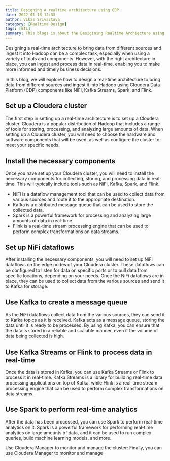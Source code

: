```yaml
---
title: Designing A realtime architecture using CDP 
date: 2022-01-18 12:33
author: Vikas Srivastava
category: [Realtime Design]
tags: [ETL]
summary: This blogs is about the Desigining Realtime Archiecture using CDP
---
```


Designing a real-time architecture to bring data from different sources and ingest it into Hadoop can be a complex task, especially when using a variety of tools and components. However, with the right architecture in place, you can ingest and process data in real-time, enabling you to make more informed and timely business decisions.

In this blog, we will explore how to design a real-time architecture to bring data from different sources and ingest it into Hadoop using Cloudera Data Platform (CDP) components like NiFi, Kafka Streams, Spark, and Flink.

## **Set up a Cloudera cluster** 
The first step in setting up a real-time architecture is to set up a Cloudera cluster. Cloudera is a popular distribution of Hadoop that includes a range of tools for storing, processing, and analyzing large amounts of data. When setting up a Cloudera cluster, you will need to choose the hardware and software components that will be used, as well as configure the cluster to meet your specific needs.

## **Install the necessary components**
Once you have set up your Cloudera cluster, you will need to install the necessary components for collecting, storing, and processing data in real-time. This will typically include tools such as NiFi, Kafka, Spark, and Flink.

- NiFi is a dataflow management tool that can be used to collect data from various sources and route it to the appropriate destination.
- Kafka is a distributed message queue that can be used to store the collected data.
- Spark is a powerful framework for processing and analyzing large amounts of data in real-time.
- Flink is a real-time stream processing engine that can be used to perform complex transformations on data streams.

## **Set up NiFi dataflows** 
After installing the necessary components, you will need to set up NiFi dataflows on the edge nodes of your Cloudera cluster. These dataflows can be configured to listen for data on specific ports or to pull data from specific locations, depending on your needs. Once the NiFi dataflows are in place, they can be used to collect data from the various sources and send it to Kafka for storage.

## **Use Kafka to create a message queue** 
As the NiFi dataflows collect data from the various sources, they can send it to Kafka topics as it is received. Kafka acts as a message queue, storing the data until it is ready to be processed. By using Kafka, you can ensure that the data is stored in a reliable and scalable manner, even if the volume of data being collected is high.

## **Use Kafka Streams or Flink to process data in real-time** 
Once the data is stored in Kafka, you can use Kafka Streams or Flink to process it in real-time. Kafka Streams is a library for building real-time data processing applications on top of Kafka, while Flink is a real-time stream processing engine that can be used to perform complex transformations on data streams.

## **Use Spark to perform real-time analytics** 
After the data has been processed, you can use Spark to perform real-time analytics on it. Spark is a powerful framework for performing real-time analytics on large amounts of data, and it can be used to run complex queries, build machine learning models, and more.

Use Cloudera Manager to monitor and manage the cluster: Finally, you can use Cloudera Manager to monitor and manage



